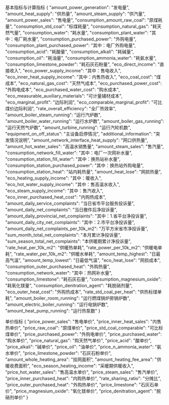 基本指标与计算指标
{
  "amount_power_generation": "发电量",
  "amount_heat_supply": "供热量",
  "amount_steam_supply": "供汽量",
  "amount_power_sales": "售电量",
  "consumption_amount_raw_coal": "原煤耗量",
  "consumption_std_coal": "标煤耗量",
  "consumption_natural_gas": "耗天然气量",
  "consumption_water": "耗水量",
  "consumption_plant_water": "其中：电厂耗水量",
  "consumption_purchased_power": "外购电量",
  "consumption_plant_purchased_power": "其中：电厂外购电量",
  "consumption_acid": "耗酸量",
  "consumption_alkali": "耗碱量",
  "consumption_oil": "耗油量",
  "consumption_ammonia_water": "耗氨水量",
  "consumption_limestone_powder": "耗石灰石粉量",
  "eco_direct_income": "直接收入",
  "eco_power_supply_income": "其中：售电收入",
  "eco_inner_heat_supply_income": "其中：内售热收入",
  "eco_coal_cost": "煤成本",
  "eco_natural_gas_cost": "天然气成本",
  "eco_purchased_power_cost": "外购电成本",
  "eco_purchased_water_cost": "购水成本",
  "eco_measurable_auxiliary_materials": "可计量辅材成本",
  "eco_marginal_profit": "边际利润",
  "eco_comparable_marginal_profit": "可比煤价边际利润",
  "rate_overall_efficiency": "全厂热效率",
  "amount_boiler_steam_running": "运行汽炉数",
  "amount_boiler_water_running": "运行水炉数",
  "amount_boiler_gas_running": "运行天然气炉数",
  "amount_turbine_running": "运行汽轮机数",
  "equipment_on_off_status": "主设备启停情况",
  "additional_information": "突发情况说明",
  "amount_network_interface_heat_supply": "网口供热量",
  "amount_hot_water_sales": "高温水销售量",
  "amount_steam_sales": "售汽量",
  "consumption_network_fill_water": "其中：电厂一次网补水量",
  "consumption_station_fill_water": "其中：换热站补水量",
  "consumption_station_purchased_power": "其中：换热站外购电量",
  "consumption_station_heat": "站内耗热量",
  "amount_heat_lose": "网损热量",
  "eco_heating_supply_income": "其中：暖收入",
  "eco_hot_water_supply_income": "其中：售高温水收入",
  "eco_steam_supply_income": "其中：售汽收入",
  "eco_inner_purchased_heat_cost": "内购热成本",
  "amount_daily_service_complaints": "当日省市平台服务投诉量",
  "amount_daily_net_complaints": "当日撤件后净投诉量",
  "amount_daily_provincial_net_complaints": "其中：1.省平台净投诉量",
  "amount_daily_city_net_complaints": "其中：2.市平台净投诉量",
  "amount_daily_net_complaints_per_10k_m2": "万平方米省市净投诉量",
  "sum_month_total_net_complaints": "本月累计净投诉量",
  "sum_season_total_net_complaints": "本供暖期累计净投诉量",
  "rate_heat_per_10k_m2": "供暖热单耗",
  "rate_power_per_10k_m2": "供暖电单耗",
  "rate_water_per_10k_m2": "供暖水单耗",
  "amount_temp_highest": "日最高气温",
  "amount_temp_lowest": "日最低气温",
  "eco_heat_lose": "网损成本",
  "consumption_outer_purchased_heat": "外购热量",
  "consumption_network_water": "其中：热网补水量",
  "consumption_limestone": "耗石灰石量",
  "consumption_magnesium_oxide": "耗氧化镁量",
  "consumption_denitration_agent": "耗脱硝剂量",
  "eco_outer_heat_cost": "外购热成本",
  "rate_std_coal_per_heat": "供热标煤单耗",
  "amount_boiler_room_running": "运行燃煤锅炉房锅炉数",
  "amount_electric_boiler_running": "运行电锅炉数",
  "amount_heat_pump_running": "运行热泵数"
}

单价指标
{
  "price_power_sales": "售电单价",
  "price_inner_heat_sales": "内售热单价",
  "price_raw_coal": "原煤单价",
  "price_std_coal_comparable": "可比标煤单价",
  "price_purchased_power": "外购电单价",
  "price_purchased_water": "购水单价",
  "price_natural_gas": "购天然气单价",
  "price_acid": "酸单价",
  "price_alkali": "碱单价",
  "price_oil": "油单价",
  "price_n_ammonia_water": "氨水单价",
  "price_limestone_powder": "石灰石粉单价",
  "amount_whole_heating_area": "挂网面积",
  "amount_heating_fee_area": "供暖收费面积",
  "eco_season_heating_income": "采暖期供暖收入",
  "price_hot_water_sales": "售高温水单价",
  "price_steam_sales": "售汽单价",
  "price_inner_purchased_heat": "内购热单价",
  "rate_sharing_ratio": "分摊比",
  "price_outer_purchased_heat": "外购热单价",
  "price_limestone": "石灰石单价",
  "price_magnesium_oxide": "氧化镁单价",
  "price_denitration_agent": "脱硝剂单价"
}